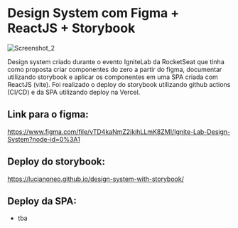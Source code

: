 # Design System com Figma + ReactJS + Storybook
![Screenshot_2](https://user-images.githubusercontent.com/16579699/195651281-5f7e3bc9-efad-4b72-adc1-194f4aca7be2.jpg)

Design system criado durante o evento IgniteLab da RocketSeat que tinha como proposta criar componentes do zero a partir do figma, documentar utilizando storybook e aplicar os componentes em uma SPA criada com ReactJS (vite). 
Foi realizado o deploy do storybook utilizando github actions (CI/CD) e da SPA utilizando deploy na Vercel.
<br>
## Link para o figma:<br>
https://www.figma.com/file/vTD4kaNmZ2jkihLLmK8ZMI/Ignite-Lab-Design-System?node-id=0%3A1

## Deploy do storybook:
https://lucianoneo.github.io/design-system-with-storybook/

## Deploy da SPA:
- tba
